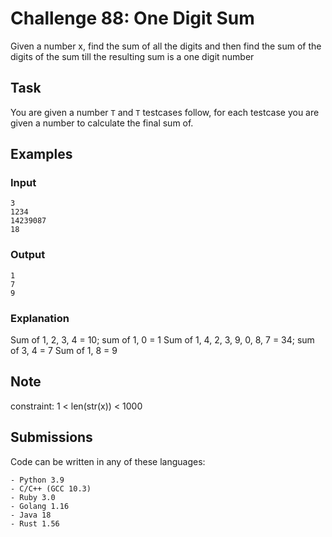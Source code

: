 # Challenge 88: One Digit Sum
Given a number x, find the sum of all the digits and then find the sum of the digits of the sum till the resulting sum is a one digit number

## Task
You are given a number `T` and `T` testcases follow, for each testcase you are given a number to calculate the final sum of.

## Examples
### Input
```
3
1234
14239087
18
```
### Output
```
1
7
9
```

### Explanation
Sum of 1, 2, 3, 4 = 10; sum of 1, 0 = 1
Sum of 1, 4, 2, 3, 9, 0, 8, 7 = 34; sum of 3, 4 = 7
Sum of 1, 8 = 9

## Note
constraint: 1 < len(str(x)) < 1000

## Submissions
Code can be written in any of these languages:
```
- Python 3.9
- C/C++ (GCC 10.3)
- Ruby 3.0
- Golang 1.16
- Java 18
- Rust 1.56
```
